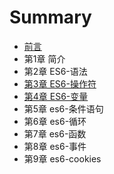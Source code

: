 # Summary

* [前言](README.md)
* 第1章  简介
* 第2章 ES6-语法
* [第3章 ES6-操作符](di-3-zhang-es6-cao-zuo-fu.md)
* [第4章 ES6-变量](di-3-zhang-es6-bian-liang.md)
* 第5章 es6-条件语句
* 第6章 es6-循环
* 第7章 es6-函数
* 第8章 es6-事件
* 第9章  es6-cookies

